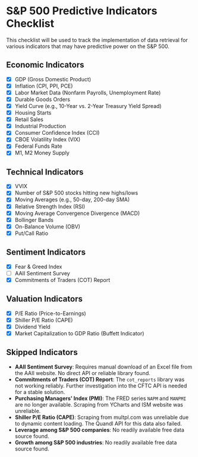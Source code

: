 # S&P 500 Predictive Indicators Checklist

This checklist will be used to track the implementation of data retrieval for various indicators that may have predictive power on the S&P 500.

## Economic Indicators


- [x] GDP (Gross Domestic Product)
- [x] Inflation (CPI, PPI, PCE)
- [x] Labor Market Data (Nonfarm Payrolls, Unemployment Rate)
- [x] Durable Goods Orders
- [x] Yield Curve (e.g., 10-Year vs. 2-Year Treasury Yield Spread)
- [x] Housing Starts
- [x] Retail Sales
- [x] Industrial Production
- [x] Consumer Confidence Index (CCI)
- [x] CBOE Volatility Index (VIX)
- [x] Federal Funds Rate
- [x] M1, M2 Money Supply

## Technical Indicators

- [x] VVIX
- [x] Number of S&P 500 stocks hitting new highs/lows
- [x] Moving Averages (e.g., 50-day, 200-day SMA)
- [x] Relative Strength Index (RSI)
- [x] Moving Average Convergence Divergence (MACD)
- [x] Bollinger Bands
- [x] On-Balance Volume (OBV)
- [x] Put/Call Ratio

## Sentiment Indicators

- [x] Fear & Greed Index
- [ ] AAII Sentiment Survey
- [x] Commitments of Traders (COT) Report

## Valuation Indicators

- [x] P/E Ratio (Price-to-Earnings)
- [x] Shiller P/E Ratio (CAPE)
- [x] Dividend Yield
- [x] Market Capitalization to GDP Ratio (Buffett Indicator)

## Skipped Indicators

- **AAII Sentiment Survey**: Requires manual download of an Excel file from the AAII website. No direct API or reliable library found.
- **Commitments of Traders (COT) Report**: The `cot_reports` library was not working reliably. Further investigation into the CFTC API is needed for a stable solution.
- **Purchasing Managers' Index (PMI)**: The FRED series `NAPM` and `MANPMI` are no longer available. Scraping from YCharts and ISM website was unreliable.
- **Shiller P/E Ratio (CAPE)**: Scraping from multpl.com was unreliable due to dynamic content loading. The Quandl API for this data also failed.
- **Leverage among S&P 500 companies**: No readily available free data source found.
- **Growth among S&P 500 industries**: No readily available free data source found.